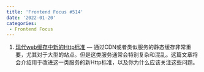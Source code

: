 ```yaml
---
title: 'Frontend Focus #514'
date: '2022-01-20'
categories:
 - Frontend Focus
---
```


1. [现代web缓存中新的Http标准](../../frontend_focus/514/status_targeted_caching_headers.md) — 通过CDN或者类似服务的静态缓存非常重要，尤其对于大型的站点。但是这类服务通常会特别复杂和混乱。这篇文章将会介绍用于改进这一类服务的新Http标准，以及你为什么应该关注这些问题。